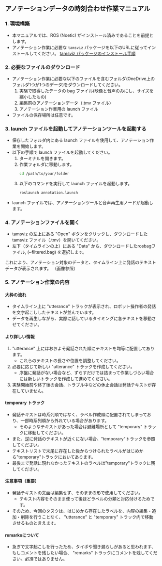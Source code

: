 
## アノテーションデータの時刻合わせ作業マニュアル

### 1. 環境構築

- 本マニュアルでは、ROS (Noetic) がインストール済みであることを前提とします。
- アノテーション作業に必要な `tamsviz` パッケージを以下のURLに従ってインストールしてください。
  [tamsviz パッケージのインストール手順](https://chatgpt.com/share/677d5201-bc90-8009-829d-cc0c69ecc43b)

### 2. 必要なファイルのダウンロード

- アノテーション作業に必要な以下のファイルを含むフォルダ(OneDrive上のフォルダ1つが1つのデータ)をダウンロードしてください。
  1. 実験で取得したデータの bag ファイル(映像と音声のみにし、サイズを縮小したもの)
  2. 編集前のアノテーションデータ（.tmv ファイル）
  3. アノテーション作業用の launch ファイル
- ファイルの保存場所は任意です。

### 3. launch ファイルを起動してアノテーションツールを起動する

- 保存したフォルダ内にある launch ファイルを使用して、アノテーション作業を開始します。
- 以下の手順で launch ファイルを起動してください。
  1. ターミナルを開きます。
  2. 作業フォルダに移動します。
     ```bash
     cd /path/to/your/folder
     ```
  3. 以下のコマンドを実行して launch ファイルを起動します。
     ```bash
     roslaunch annotation.launch
     ```
- launch ファイルでは、アノテーションツールと音声再生用ノードが起動します。

### 4. アノテーションファイルを開く

- tamsviz の左上にある "Open" ボタンをクリックし、ダウンロードした tamsviz ファイル（.tmv）を開いてください。
- 左下（タイムラインの上）にある "Data" から、ダウンロードしたrosbagファイル, (~filtered.bag) を選択します。

これにより、アノテーション対象のデータと、タイムライン上に発話のテキストデータが表示されます。
（画像参照）

### 5. アノテーション作業の内容

#### 大枠の流れ

- タイムライン上に "utterance" トラックが表示され、ロボット操作者の発話を文字起こししたテキストが並んでいます。
- データを再生しながら、実際に話しているタイミングに各テキストを移動させてください。

#### より詳しい情報

1. "utterance" 上にはおおよそ発話された順にテキストを均等に配置してあります。
   - これらのテキストの長さや位置を調整してください。
2. 必要に応じて新しい "utterance" トラックを作成してください。
   - 序盤に発話がない場合など、ずらすだけでは詰まって作業しづらい場合には新しいトラックを作成して進めてください。
3. 実験開始前や終了後の会話、トラブル中などの休止会話は発話テキストが存在していません。

#### temporary トラック

- 発話テキストは時系列順ではなく、ラベル作成順に配置されてしまっており、一部時系列順から外れている場合があります。
  - そのようなテキストがあった場合は避難場所として "temporary" トラックに移動してください。
- また、逆に発話のテキストが近くにない場合、"temporary"トラックを参照してください。
- テキストリストで末尾に存在した後からつけられたラベルがはじめから"temporary"トラックにおいてあります。
- 最後まで発話に現れなかったテキストのラベルは"temporary"トラックに残してください。

#### 注意事項（重要）

- 発話テキストの文面は編集せず、そのままの形で使用してください。
  - テキスト内容をそのまま使って後ほどラベルの分類と対応付けるためです。
- そのため、今回のタスクは、はじめから存在したラベルを、内容の編集・追加・削除を行うことなく、 "utterance" と "temporary" トラック内で移動させるものと言えます。

#### remarksについて

- 急ぎで文字起こしを行ったため、タイポや聞き漏らしがあると思われます、もしコメントを残したい場合、 "remarks" トラックにコメントを残してください。必須ではありません。

